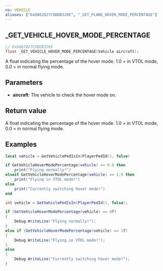 ```yaml
---
ns: VEHICLE
aliases: ["0xDA62027C8BDB326E", "_GET_PLANE_HOVER_MODE_PERCENTAGE"]
---
```

## _GET_VEHICLE_HOVER_MODE_PERCENTAGE

```c
// 0xDA62027C8BDB326E
float _GET_VEHICLE_HOVER_MODE_PERCENTAGE(Vehicle aircraft);
```

A float indicating the percentage of the hover mode. 1.0 = in VTOL mode, 0.0 = in normal flying mode.

## Parameters
* **aircraft**: The vehicle to check the hover mode on.

## Return value
A float indicating the percentage of the hover mode. 1.0 = in VTOL mode, 0.0 = in normal flying mode.

## Examples
```lua
local vehicle = GetVehiclePedIsIn(PlayerPedId(), false)

if GetVehicleHoverModePercentage(vehicle) == 0.0 then
    print("Flying normally!")
elseif GetVehicleHoverModePercentage(vehicle) == 1.0 then
    print("Flying in VTOL mode!")
else
    print("Currently switching hover mode!")
end

```

```cs
int vehicle = GetVehiclePedIsIn(PlayerPedId(), false);

if (GetVehicleHoverModePercentage(vehicle) == 0f)
{
    Debug.WriteLine("Flying normally!");
}
else if (GetVehicleHoverModePercentage(vehicle) == 1f)
{
    Debug.WriteLine("Flying in VTOL mode!");
}
else
{
    Debug.WriteLine("Currently switching hover mode!");
}
```